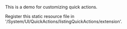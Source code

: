 This is a demo for customizing quick actions.

Register this static resource file in '/System/UI/QuickActions/listingQuickActions/extension'.
